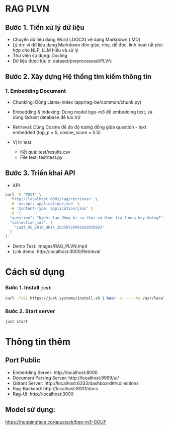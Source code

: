 # RAG PLVN

## Bước 1. Tiền xử lý dữ liệu
- Chuyển dữ liệu dạng Word (.DOCX) về dạng Markdown (.MD)
- Lý do: vì dữ liệu dạng Markdown đơn giản, nhẹ, dễ đọc, linh hoạt rất phù hợp cho NLP, LLM hiểu và xử lý
- Thư viện sử dụng: Docling
- Dữ liệu được lưu ở: dataset/preprocessed/PLVN

## Bước 2. Xây dựng Hệ thống tim kiếm thông tin
### 1. Embedding Document
- Chunking: Dùng Llama-index (app/rag-be/common/chunk.py)
- Embedding & Indexing: Dùng model bge-m3 để embedding text, và dùng Qdrant database để lưu trữ
- Retrieval: Dùng Cosine để đo độ tương đồng giữa question - text embedded (top_p = 5, cosine_score = 0.5)

- Vị trí test:
    - Kết quả: test/results.csv
    - File test: test/test.py

## Bước 3. Triển khai API 

- API

```bash
curl -X 'POST' \
  'http://localhost:8001/rag/retriever' \
  -H 'accept: application/json' \
  -H 'Content-Type: application/json' \
  -d '{
  "question": "Người lao động bị sa thải có được trả lương hay không?",
  "collection_ids": [
    "Luat_45_2019_QH14_20250726091858830992"
  ]
}'
```
- Demo Test: images/RAG_PLVN.mp4
- Link demo: http://localhost:3000/Retrieval

# Cách sử dụng

### Bước 1. Install `just`
```bash
curl -fsSL https://just.systems/install.sh | bash -s -- --to /usr/local/bin
```

### Bước 2. Start server
```bash
just start
```


# Thông tin thêm
## Port Public
- Embedding Server: http://localhost:8000
- Document Parsing Server: http://localhost:9999/ui/
- Qdrant Server: http://localhost:6333/dashboard#/collections
- Rag-Backend: http://localhost:8001/docs
- Rag-UI: http://localhost:3000

## Model sử dụng:
https://huggingface.co/gpustack/bge-m3-GGUF

